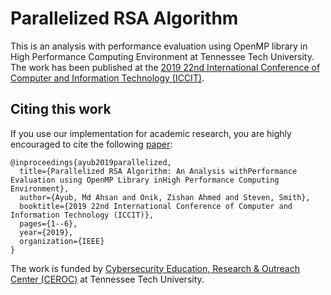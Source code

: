 # Parallelized RSA Algorithm

This is an analysis with performance evaluation using OpenMP library in High Performance Computing Environment at Tennessee Tech University. The work has been published at the [2019 22nd International Conference of Computer and Information Technology (ICCIT)](http://iccit.org.bd/2019/).

## Citing this work
If you use our implementation for academic research, you are highly encouraged to cite the following [paper](https://ahsanayub.github.io/assets/paper/PID6235867.pdf):


```
@inproceedings{ayub2019parallelized,
  title={Parallelized RSA Algorithm: An Analysis withPerformance Evaluation using OpenMP Library inHigh Performance Computing Environment},
  author={Ayub, Md Ahsan and Onik, Zishan Ahmed and Steven, Smith},
  booktitle={2019 22nd International Conference of Computer and Information Technology (ICCIT)},
  pages={1--6},
  year={2019},
  organization={IEEE}
}
```

The work is funded by [Cybersecurity Education, Research & Outreach Center (CEROC)](https://www.tntech.edu/ceroc/) at Tennessee Tech University.
